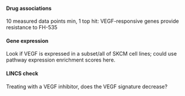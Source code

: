 #### Drug associations

10 measured data points min, 1 top hit: VEGF-responsive genes provide resistance to FH-535

#### Gene expression

Look if VEGF is expressed in a subset/all of SKCM cell lines; could use pathway expression
enrichment scores here.

#### LINCS check

Treating with a VEGF inhibitor, does the VEGF signature decrease?
